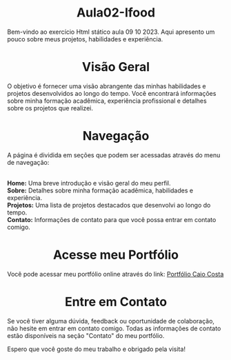 # 
<h1 align="center">Aula02-Ifood</h1>
Bem-vindo ao exercício Html stático aula 09 10 2023. Aqui apresento um pouco sobre meus projetos, habilidades e experiência.

<h1 align="center">Visão Geral</h1>
O objetivo é fornecer uma visão abrangente das minhas habilidades e projetos desenvolvidos ao longo do tempo. Você encontrará informações sobre minha formação acadêmica, experiência profissional e detalhes sobre os projetos que realizei.

<h1 align="center">Navegação</h1>
A página é dividida em seções que podem ser acessadas através do menu de navegação:<br><br>

<b>Home:</b> Uma breve introdução e visão geral do meu perfil.<br>
<b>Sobre:</b> Detalhes sobre minha formação acadêmica, habilidades e experiência.<br>
<b>Projetos:</b> Uma lista de projetos destacados que desenvolvi ao longo do tempo.<br>
<b>Contato:</b> Informações de contato para que você possa entrar em contato comigo.<br>
<h1 align="center">Acesse meu Portfólio</h1>
  
Você pode acessar meu portfólio online através do link: [Portfólio Caio Costa](https://caiocosta182.github.io/Portfolio-Caio-Costa/)


<h1 align="center">Entre em Contato</h1>
Se você tiver alguma dúvida, feedback ou oportunidade de colaboração, não hesite em entrar em contato comigo. Todas as informações de contato estão disponíveis na seção "Contato" do meu portfólio.

Espero que você goste do meu trabalho e obrigado pela visita!



